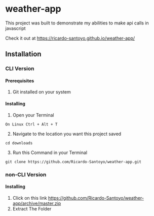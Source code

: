 # weather-app

This project was built to demonstrate my abilities to make api calls in javascript

Check it out at https://ricardo-santoyo.github.io/weather-app/

## Installation

### CLI Version

#### Prerequisites

1. Git installed on your system

#### Installing

1. Open your Terminal
```
On Linux Ctrl + Alt + T
```
2. Navigate to the location you want this project saved
```
cd downloads
```
3. Run this Command in your Terminal
```
git clone https://github.com/Ricardo-Santoyo/weather-app.git
```

### non-CLI Version

#### Installing

1. Click on this link https://github.com/Ricardo-Santoyo/weather-app/archive/master.zip
2. Extract The Folder
